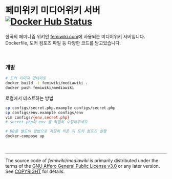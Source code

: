 페미위키 미디어위키 서버 [![Docker Hub Status]][Docker Hub Link]
========
한국의 페미니즘 위키인 [femiwiki.com]에 사용되는 미디어위키 서버입니다.
Dockerfile, 도커 컴포즈 파일 등 다양한 코드를 담고있습니다.

&nbsp;

### 개발
```bash
# 도커 이미지 업데이트
docker build -t femiwiki/mediawiki .
docker push femiwiki/mediawiki
```

로컬에서 테스트하는 방법

```bash
cp configs/secret.php.example configs/secret.php
cp configs/env.example configs/env
vim configs/{env,secret.php}
# secret.php와 env 를 적절히 수정해주세요

# DB를 별도의 방법으로 적절히 띄운 뒤 도커 컴포즈 실행
docker-compose up
```

&nbsp;

--------

The source code of *femiwiki/mediawiki* is primarily distributed under the terms
of the [GNU Affero General Public License v3.0] or any later version. See
[COPYRIGHT] for details.

[Docker Hub Status]: https://badgen.net/docker/pulls/femiwiki/mediawiki/?icon=docker&label=pulls
[Docker Hub Link]: https://hub.docker.com/r/femiwiki/mediawiki/
[femiwiki.com]: https://femiwiki.com
[GNU Affero General Public License v3.0]: LICENSE
[COPYRIGHT]: COPYRIGHT
